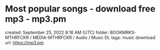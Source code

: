 # Most popular songs - download free mp3 - mp3.pm

created: September 25, 2022 8:16 AM (UTC)
folder: BOOKMRKS-MTHRFCKR / MEDIA-MTHRFCKR / Audio / Music DL
tags: music download
url: https://mp3.pm